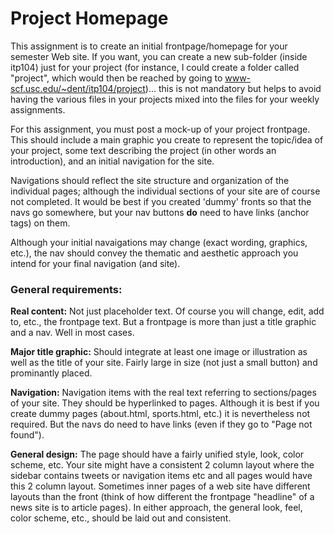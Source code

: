 Project Homepage
================

This assignment is to create an initial frontpage/homepage for your semester Web site. If you want, you can create a new sub-folder (inside itp104) just for your project (for instance, I could create a folder called "project", which would then be reached by going to www-scf.usc.edu/~dent/itp104/project)... this is not mandatory but helps to avoid having the various files in your projects mixed into the files for your weekly assignments.

For this assignment, you must post a mock-up of your project frontpage. This should include a main graphic you create to represent the topic/idea of your project, some text describing the project (in other words an introduction), and an initial navigation for the site.
  
Navigations should reflect the site structure and organization of the individual pages; although the individual sections of your site are of course not completed. It would be best if you created 'dummy' fronts so that the navs go somewhere, but your nav buttons __do__ need to have links (anchor tags) on them.

Although your initial navaigations may change (exact wording, graphics, etc.), the nav should convey the thematic and aesthetic approach you intend for your final navigation (and site). 
  
### General requirements:

__Real content:__ Not just placeholder text. Of course you will change, edit, add to, etc., the frontpage text. But a frontpage is more than just a title graphic and a nav. Well in most cases.

__Major title graphic:__ Should integrate at least one image or illustration as well as the title of your site. Fairly large in size (not just a small button) and prominantly placed.

__Navigation:__ Navigation items with the real text referring to sections/pages of your site. They should be hyperlinked to pages. Although it is best if you create dummy pages (about.html, sports.html, etc.) it is nevertheless not required. But the navs do need to have links (even if they go to "Page not found").

__General design:__ The page should have a fairly unified style, look, color scheme, etc. Your site might have a consistent 2 column layout where the sidebar contains tweets or navigation items etc and all pages would have this 2 column layout. Sometimes inner pages of a web site have different layouts than the front (think of how different the frontpage "headline" of a news site is to article pages). In either approach, the general look, feel, color scheme, etc., should be laid out and consistent.
  
  

